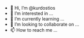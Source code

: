 - 👋 Hi, I’m @kurdostios
- 👀 I’m interested in ...
- 🌱 I’m currently learning ...
- 💞️ I’m looking to collaborate on ...
- 📫 How to reach me ...

<!---
kurdostios/kurdostios is a ✨ special ✨ repository because its `README.md` (this file) appears on your GitHub profile.
You can click the Preview link to take a look at your changes.
--->
